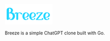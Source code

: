 <img src="static/logo.png" alt="logo" width="150px"/>

Breeze is a simple ChatGPT clone built with Go.
